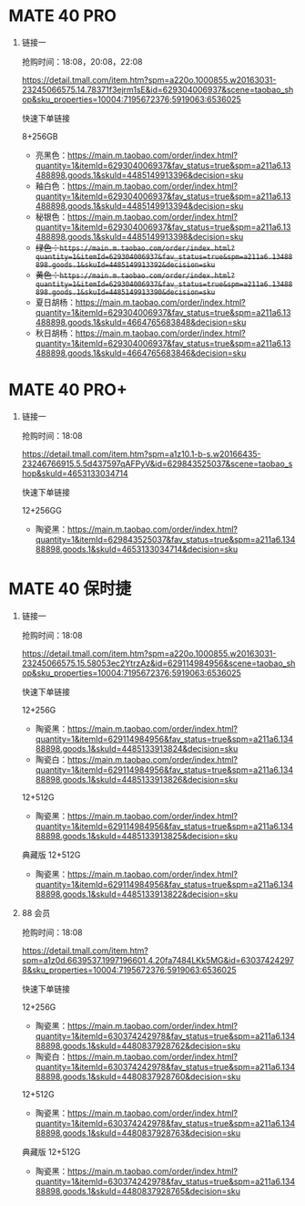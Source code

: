 # MATE 40 PRO

1. 链接一

   抢购时间：18:08，20:08，22:08

   https://detail.tmall.com/item.htm?spm=a220o.1000855.w20163031-23245066575.14.78371f3ejrm1sE&id=629304006937&scene=taobao_shop&sku_properties=10004:7195672376;5919063:6536025

   快速下单链接

   8+256GB
   - 亮黑色：https://main.m.taobao.com/order/index.html?quantity=1&itemId=629304006937&fav_status=true&spm=a211a6.13488898.goods.1&skuId=4485149913396&decision=sku
   - 釉白色：https://main.m.taobao.com/order/index.html?quantity=1&itemId=629304006937&fav_status=true&spm=a211a6.13488898.goods.1&skuId=4485149913394&decision=sku
   - 秘银色：https://main.m.taobao.com/order/index.html?quantity=1&itemId=629304006937&fav_status=true&spm=a211a6.13488898.goods.1&skuId=4485149913398&decision=sku
   - ~~绿色：`https://main.m.taobao.com/order/index.html?quantity=1&itemId=629304006937&fav_status=true&spm=a211a6.13488898.goods.1&skuId=4485149913392&decision=sku`~~
   - ~~黄色：`https://main.m.taobao.com/order/index.html?quantity=1&itemId=629304006937&fav_status=true&spm=a211a6.13488898.goods.1&skuId=4485149913390&decision=sku`~~
   - 夏日胡杨：https://main.m.taobao.com/order/index.html?quantity=1&itemId=629304006937&fav_status=true&spm=a211a6.13488898.goods.1&skuId=4664765683848&decision=sku
   - 秋日胡杨：https://main.m.taobao.com/order/index.html?quantity=1&itemId=629304006937&fav_status=true&spm=a211a6.13488898.goods.1&skuId=4664765683846&decision=sku

# MATE 40 PRO+

1. 链接一

   抢购时间：18:08

   https://detail.tmall.com/item.htm?spm=a1z10.1-b-s.w20166435-23246766915.5.5d437597qAFPyV&id=629843525037&scene=taobao_shop&skuId=4653133034714

   快速下单链接

   12+256GG
   - 陶瓷黑：https://main.m.taobao.com/order/index.html?quantity=1&itemId=629843525037&fav_status=true&spm=a211a6.13488898.goods.1&skuId=4653133034714&decision=sku

# MATE 40 保时捷

1. 链接一

   抢购时间：18:08

   https://detail.tmall.com/item.htm?spm=a220o.1000855.w20163031-23245066575.15.58053ec2YtrzAz&id=629114984956&scene=taobao_shop&sku_properties=10004:7195672376;5919063:6536025

   快速下单链接

   12+256G
   - 陶瓷黑：https://main.m.taobao.com/order/index.html?quantity=1&itemId=629114984956&fav_status=true&spm=a211a6.13488898.goods.1&skuId=4485133913824&decision=sku
   - 陶瓷白：https://main.m.taobao.com/order/index.html?quantity=1&itemId=629114984956&fav_status=true&spm=a211a6.13488898.goods.1&skuId=4485133913826&decision=sku

   12+512G
   - 陶瓷黑：https://main.m.taobao.com/order/index.html?quantity=1&itemId=629114984956&fav_status=true&spm=a211a6.13488898.goods.1&skuId=4485133913825&decision=sku

   典藏版 12+512G
   - 陶瓷黑：https://main.m.taobao.com/order/index.html?quantity=1&itemId=629114984956&fav_status=true&spm=a211a6.13488898.goods.1&skuId=4485133913822&decision=sku

1. 88 会员

   抢购时间：18:08

   https://detail.tmall.com/item.htm?spm=a1z0d.6639537.1997196601.4.20fa7484LKk5MG&id=630374242978&sku_properties=10004:7195672376;5919063:6536025

   快速下单链接

   12+256G
   - 陶瓷黑：https://main.m.taobao.com/order/index.html?quantity=1&itemId=630374242978&fav_status=true&spm=a211a6.13488898.goods.1&skuId=4480837928762&decision=sku
   - 陶瓷白：https://main.m.taobao.com/order/index.html?quantity=1&itemId=630374242978&fav_status=true&spm=a211a6.13488898.goods.1&skuId=4480837928760&decision=sku

   12+512G
   - 陶瓷黑：https://main.m.taobao.com/order/index.html?quantity=1&itemId=630374242978&fav_status=true&spm=a211a6.13488898.goods.1&skuId=4480837928763&decision=sku

   典藏版 12+512G
   - 陶瓷黑：https://main.m.taobao.com/order/index.html?quantity=1&itemId=630374242978&fav_status=true&spm=a211a6.13488898.goods.1&skuId=4480837928765&decision=sku